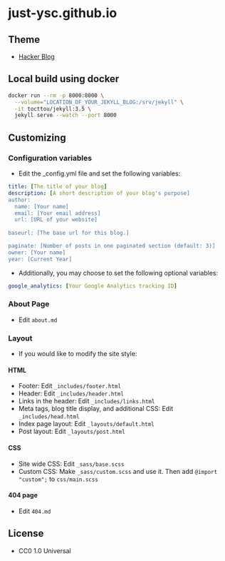 # just-ysc.github.io

## Theme
- [Hacker Blog](https://github.com/tocttou/hacker-blog)

## Local build using docker
```bash
docker run --rm -p 8000:8000 \
  --volume="LOCATION_OF_YOUR_JEKYLL_BLOG:/srv/jekyll" \
  -it tocttou/jekyll:3.5 \
  jekyll serve --watch --port 8000
```

## Customizing
### Configuration variables
- Edit the _config.yml file and set the following variables:
```yml
title: [The title of your blog]
description: [A short description of your blog's purpose]
author:
  name: [Your name]
  email: [Your email address]
  url: [URL of your website]
  
baseurl: [The base url for this blog.]

paginate: [Number of posts in one paginated section (default: 3)]
owner: [Your name]
year: [Current Year]
```

- Additionally, you may choose to set the following optional variables:
```yml
google_analytics: [Your Google Analytics tracking ID]
```

### About Page
- Edit `about.md`

### Layout
- If you would like to modify the site style:
#### HTML
- Footer: Edit `_includes/footer.html`
- Header: Edit `_includes/header.html`
- Links in the header: Edit `_includes/links.html`
- Meta tags, blog title display, and additional CSS: Edit `_includes/head.html`
- Index page layout: Edit `_layouts/default.html`
- Post layout: Edit `_layouts/post.html`

#### CSS
- Site wide CSS: Edit `_sass/base.scss`
- Custom CSS: Make `_sass/custom.scss` and use it. Then add `@import "custom";` to `css/main.scss`

#### 404 page
- Edit `404.md`


## License
- CC0 1.0 Universal